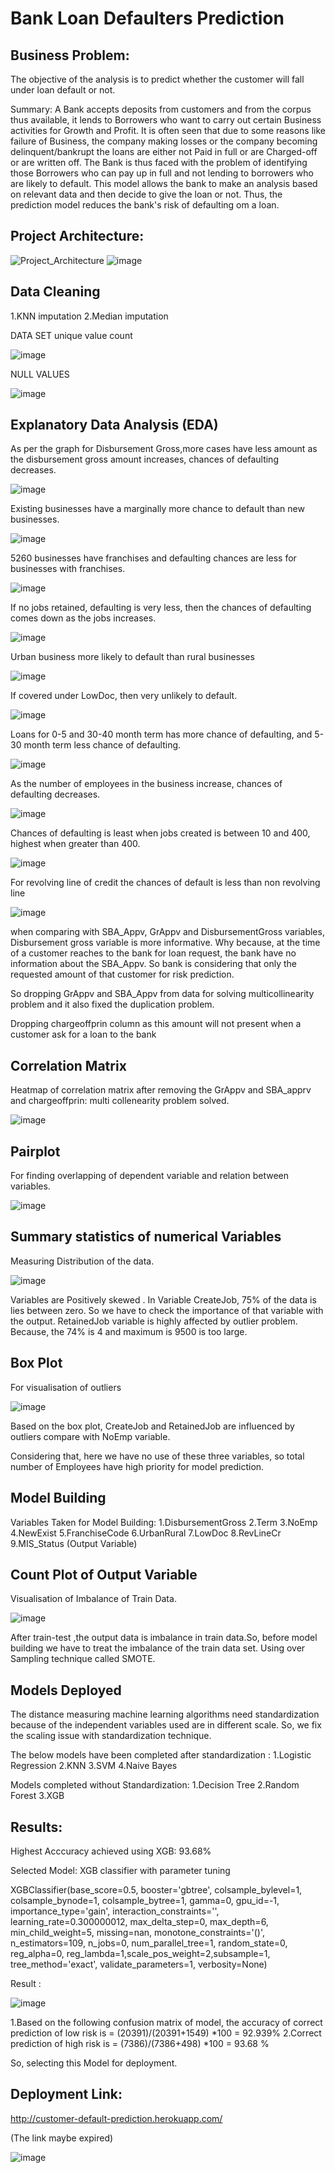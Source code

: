 # Bank Loan Defaulters Prediction

## Business Problem:
The objective of the analysis is to predict whether the customer will fall under loan default or not. 

Summary:
A Bank accepts deposits from customers and from the corpus thus available, it lends to Borrowers who want to carry out certain Business activities for Growth and Profit. It is often seen that due to some reasons like failure of Business, the company making losses or the company becoming delinquent/bankrupt the loans are either not Paid in full or are Charged-off or are written off. The Bank is thus faced with the problem of identifying those Borrowers who can pay up in full and not lending to borrowers who are likely to default.
This model allows the bank to make an analysis based on relevant data and then decide to give the loan or not. Thus, the prediction model reduces the bank's risk of defaulting om a loan. 



## Project Architecture:
![Project_Architecture](https://github.com/anandr07/Loan-Defaulters-Prediction/assets/66896800/94ca0866-c019-408e-9b2f-fd6b344cc65d)
![image](https://github.com/anandr07/Loan-Defaulters-Prediction/assets/66896800/5baa77ba-ac74-4f17-a3e4-1c0629e584e7)


## Data Cleaning
1.KNN imputation
2.Median imputation

DATA SET unique value count                           

![image](https://github.com/anandr07/Loan-Defaulters-Prediction/assets/66896800/913626ac-851c-48e5-9ce0-70d4deb10fb9)

NULL VALUES

![image](https://github.com/anandr07/Loan-Defaulters-Prediction/assets/66896800/3be0a8af-e6cb-46c3-96ad-12d8f9d1a16d)



## Explanatory Data Analysis (EDA)
As per the graph for Disbursement Gross,more cases have less amount as the disbursement gross amount increases, chances of defaulting decreases.

![image](https://github.com/anandr07/Loan-Defaulters-Prediction/assets/66896800/32092020-520b-491c-a782-f4bc774c9a7a)


Existing businesses have a marginally more chance to default than new businesses.

![image](https://github.com/anandr07/Loan-Defaulters-Prediction/assets/66896800/dfd3cb12-8bb6-4cee-9cdd-bbe896866355)


5260 businesses have franchises and defaulting chances are less for businesses with franchises.

![image](https://github.com/anandr07/Loan-Defaulters-Prediction/assets/66896800/f9bc27b1-7e11-4b19-9a7b-378cca65c05c)


If no jobs retained, defaulting is very less, then the chances of defaulting comes down as the jobs increases.

![image](https://github.com/anandr07/Loan-Defaulters-Prediction/assets/66896800/81ea7310-f413-403f-a72d-6ed50b49f5a9)


Urban business more likely to default than rural businesses

![image](https://github.com/anandr07/Loan-Defaulters-Prediction/assets/66896800/c5e80ad8-1627-49cb-abf6-08c056c2c404)


If covered under LowDoc, then very unlikely to default.

![image](https://github.com/anandr07/Loan-Defaulters-Prediction/assets/66896800/f1b34e00-01bd-4202-a16a-61c171cd4310)


Loans for 0-5 and 30-40 month term has more chance of defaulting, and 5-30 month term less chance of defaulting.

![image](https://github.com/anandr07/Loan-Defaulters-Prediction/assets/66896800/ad457487-d280-4df2-ba23-58c662c03fc7)


As the number of employees in the business increase, chances of defaulting decreases.

![image](https://github.com/anandr07/Loan-Defaulters-Prediction/assets/66896800/d647010f-4819-462c-a4db-01df20d2e444)


Chances of defaulting is least when jobs created is between 10 and 400, highest when greater than 400.

![image](https://github.com/anandr07/Loan-Defaulters-Prediction/assets/66896800/a7db2bec-1f15-4b67-a9d1-b815bea4c13e)


For revolving line of credit the chances of default is less than non revolving line

![image](https://github.com/anandr07/Loan-Defaulters-Prediction/assets/66896800/c2c7e78c-7626-47a5-bee1-8a9e4cb18bd6)


when comparing with SBA_Appv, GrAppv and DisbursementGross variables, Disbursement gross variable is more informative. Why because, at the time of a customer reaches to the bank for loan request, the bank have no information about the SBA_Appv. So bank is considering that only the requested amount of that customer for risk prediction.

So dropping GrAppv and SBA_Appv from data for solving multicollinearity problem and it also fixed the duplication problem.

Dropping chargeoffprin column as this amount will not present when a customer ask for a loan to the bank


## Correlation Matrix 
Heatmap of correlation matrix after removing the GrAppv and SBA_apprv and chargeoffprin: multi collenearity problem solved.

![image](https://github.com/anandr07/Loan-Defaulters-Prediction/assets/66896800/1971c740-0c66-4762-a954-f93977eaa551)


## Pairplot
For finding overlapping of dependent variable and relation between variables.

![image](https://github.com/anandr07/Loan-Defaulters-Prediction/assets/66896800/c5db6585-a482-481e-8215-d1629946d0d3)


## Summary statistics of numerical Variables
Measuring Distribution of the data.

![image](https://github.com/anandr07/Loan-Defaulters-Prediction/assets/66896800/4bd6328b-6267-4a4b-8cd7-03bc368c847b)

Variables are Positively skewed .
In Variable CreateJob, 75% of the data is lies between zero.  So we have to check the importance of that variable with the output.
RetainedJob variable is highly affected by outlier problem. Because, the 74% is 4 and maximum is 9500 is too large.


## Box Plot
For visualisation of outliers

![image](https://github.com/anandr07/Loan-Defaulters-Prediction/assets/66896800/942c0ff3-7f83-4025-bb2a-c459d0b8a555)


Based on the box plot, CreateJob and RetainedJob are influenced by outliers compare with  NoEmp variable.

Considering that, here we have no use of these three variables, so total number of Employees have high priority for model prediction. 


## Model Building
Variables Taken for Model Building:
1.DisbursementGross
2.Term
3.NoEmp
4.NewExist
5.FranchiseCode
6.UrbanRural
7.LowDoc
8.RevLineCr
9.MIS_Status (Output Variable)


## Count Plot of Output Variable
Visualisation of Imbalance of Train Data.

![image](https://github.com/anandr07/Loan-Defaulters-Prediction/assets/66896800/acf78d81-550f-4e24-83db-4d288e6799f7)

After train-test ,the output data is imbalance in train data.So, before model building we have to treat the imbalance of the train data set. Using over Sampling technique called SMOTE.


## Models Deployed
The distance measuring machine learning algorithms need standardization because of the independent variables used are in different scale. So, we fix the scaling issue with standardization technique. 

The below models have been completed after standardization :
1.Logistic Regression
2.KNN
3.SVM
4.Naive Bayes

Models completed without Standardization:
1.Decision Tree
2.Random Forest
3.XGB


## Results:
Highest Acccuracy achieved using XGB: 93.68%

Selected Model: XGB classifier with parameter tuning


XGBClassifier(base_score=0.5, booster='gbtree', colsample_bylevel=1, colsample_bynode=1, 
	colsample_bytree=1, gamma=0, gpu_id=-1, importance_type='gain', interaction_constraints='', 
	learning_rate=0.300000012, max_delta_step=0, max_depth=6, min_child_weight=5, missing=nan, 	monotone_constraints='()', n_estimators=109, n_jobs=0, num_parallel_tree=1, 
	random_state=0, reg_alpha=0, reg_lambda=1,scale_pos_weight=2,subsample=1,
	tree_method='exact', validate_parameters=1, verbosity=None) 

 Result :

 ![image](https://github.com/anandr07/Loan-Defaulters-Prediction/assets/66896800/430fce8d-d117-4e58-a725-705aca5c3beb)


1.Based on the following confusion matrix of model, the accuracy of correct prediction of low risk is = (20391)/(20391+1549) *100 = 92.939%
2.Correct prediction of high risk is = (7386)/(7386+498) *100 = 93.68 %
	
So, selecting this Model for deployment.


## Deployment Link:
http://customer-default-prediction.herokuapp.com/ 

(The link maybe expired)

![image](https://github.com/anandr07/Loan-Defaulters-Prediction/assets/66896800/bbe51cb9-b4f5-46eb-972d-5c77a09841c1)




